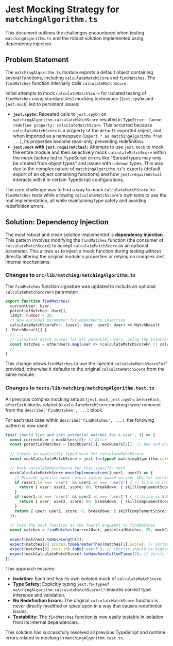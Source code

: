 # Jest Mocking Strategy for `matchingAlgorithm.ts`

This document outlines the challenges encountered when testing `matchingAlgorithm.ts` and the robust solution implemented using dependency injection.

## Problem Statement

The `matchingAlgorithm.ts` module exports a default object containing several functions, including `calculateMatchScore` and `findMatches`. The `findMatches` function internally calls `calculateMatchScore`.

Initial attempts to mock `calculateMatchScore` for isolated testing of `findMatches` using standard Jest mocking techniques (`jest.spyOn` and `jest.mock`) led to persistent issues:

*   **`jest.spyOn`:** Repeated calls to `jest.spyOn` on `matchingAlgorithm.calculateMatchScore` resulted in `TypeError: Cannot redefine property: calculateMatchScore`. This occurred because `calculateMatchScore` is a property of the `default` exported object, and when imported as a namespace (`import * as matchingAlgorithm from ...`), its properties become read-only, preventing redefinition.
*   **`jest.mock` with `jest.requireActual`:** Attempts to use `jest.mock` to mock the entire module and then selectively mock `calculateMatchScore` within the mock factory led to TypeScript errors like "Spread types may only be created from object types" and issues with `unknown` types. This was due to the complex nature of `matchingAlgorithm.ts`'s exports (default export of an object containing functions) and how `jest.requireActual` interacts with it in certain TypeScript configurations.

The core challenge was to find a way to mock `calculateMatchScore` for `findMatches` tests while allowing `calculateMatchScore`'s own tests to use the real implementation, all while maintaining type safety and avoiding redefinition errors.

## Solution: Dependency Injection

The most robust and clean solution implemented is **dependency injection**. This pattern involves modifying the `findMatches` function (the consumer of `calculateMatchScore`) to accept `calculateMatchScore` as an optional parameter. This allows us to inject a mock function during testing without directly altering the original module's properties or relying on complex Jest internal mechanisms.

### Changes to `src/lib/matching/matchingAlgorithm.ts`

The `findMatches` function signature was updated to include an optional `calculateMatchScoreFn` parameter:

```typescript
export function findMatches(
  currentUser: User,
  potentialMatches: User[],
  limit: number = 20,
  // New optional parameter for dependency injection
  calculateMatchScoreFn?: (user1: User, user2: User) => MatchResult
): MatchResult[] {
  // ...
  // Calculate match scores for all potential users, using the injected function if available
  const matches = otherUsers.map(user => (calculateMatchScoreFn || calculateMatchScore)(currentUser, user))
  // ...
}
```

This change allows `findMatches` to use the injected `calculateMatchScoreFn` if provided, otherwise it defaults to the original `calculateMatchScore` from the same module.

### Changes to `tests/lib/matching/matchingAlgorithm.test.ts`

All previous complex mocking setups (`jest.mock`, `jest.spyOn`, `beforeEach`, `afterEach` blocks related to `calculateMatchScore` mocking) were removed from the `describe('findMatches', ...)` block.

For each test case within `describe('findMatches', ...)`, the following pattern is now used:

```typescript
test('should find and sort potential matches for a user', () => {
  const currentUser = mockUsers[0]; // Alice
  const potentialMatches = [mockUsers[1], mockUsers[2]]; // Bob and Charlie
  
  // Create an explicitly typed mock for calculateMatchScore
  const mockCalculateMatchScore = jest.fn<typeof matchingAlgorithm.calculateMatchScore>();

  // Mock calculateMatchScore for this specific test
  mockCalculateMatchScore.mockImplementation((user1, user2) => {
    // Provide specific mock return values based on user IDs for sorting
    if (user1.id === 'user1' && user2.id === 'user3') { // Alice vs Charlie
      return { user: user2, score: 80, breakdown: { skillComplementScore: 0, locationScore: 0, experienceLevelScore: 0, ratingScore: 0 }, matchReasons: [], matchedSkills: { user1OffersUser2Wants: [], user2OffersUser1Wants: [] } };
    }
    if (user1.id === 'user1' && user2.id === 'user2') { // Alice vs Bob
      return { user: user2, score: 60, breakdown: { skillComplementScore: 0, locationScore: 0, experienceLevelScore: 0, ratingScore: 0 }, matchReasons: [], matchedSkills: { user1OffersUser2Wants: [], user2OffersUser1Wants: [] } } ;
    }
    return { user: user2, score: 0, breakdown: { skillComplementScore: 0, locationScore: 0, experienceLevelScore: 0, ratingScore: 0 }, matchReasons: [], matchedSkills: { user1OffersUser2Wants: [], user2OffersUser1Wants: [] } };
  });

  // Pass the mock function as the fourth argument to findMatches
  const matches = findMatches(currentUser, potentialMatches, 20, mockCalculateMatchScore);
  
  expect(matches).toHaveLength(2);
  expect(matches[0].score).toBeGreaterThan(matches[1].score); // Sorted by score
  expect(matches[0].user.id).toBe('user3'); // Charlie should be highest match based on new logic
  expect(mockCalculateMatchScore).toHaveBeenCalledTimes(2); // Verify mock was called
});
```

This approach ensures:
*   **Isolation:** Each test has its own isolated mock of `calculateMatchScore`.
*   **Type Safety:** Explicitly typing `jest.fn<typeof matchingAlgorithm.calculateMatchScore>()` ensures correct type inference and validation.
*   **No Redefinition Errors:** The original `calculateMatchScore` function is never directly modified or spied upon in a way that causes redefinition issues.
*   **Testability:** The `findMatches` function is now easily testable in isolation from its internal dependencies.

This solution has successfully resolved all previous TypeScript and runtime errors related to mocking in `matchingAlgorithm.test.ts`.
